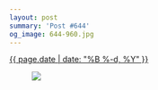 ```yaml
---
layout: post
summary: 'Post #644'
og_image: 644-960.jpg
---
```


<div class="post">
 <time>
  <a href="/644">
   {{ page.date | date: "%B %-d, %Y" }}
  </a>
 </time>
 <a href="/644">
  <figure data-taken="7/8/2017">
   <img sizes="(min-width: 700px) 50vw, calc(100vw - 2rem)" src="{{ site.assets_url }}/644-480.jpg" srcset="{{ site.assets_url }}/644-240.jpg 240w, {{ site.assets_url }}/644-480.jpg 480w, {{ site.assets_url }}/644-720.jpg 720w, {{ site.assets_url }}/644-960.jpg 960w"/>
  </figure>
 </a>
</div>
